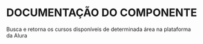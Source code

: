 # DOCUMENTAÇÃO DO COMPONENTE

Busca e retorna os cursos disponíveis de determinada área na plataforma da Alura 